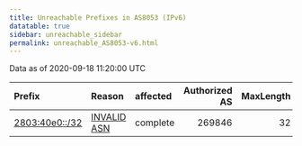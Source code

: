 ```yaml
---
title: Unreachable Prefixes in AS8053 (IPv6)
datatable: true
sidebar: unreachable_sidebar
permalink: unreachable_AS8053-v6.html
---
```


Data as of 2020-09-18 11:20:00 UTC


<div class="datatable-begin"></div>

| Prefix                                                 | Reason                                                                                               | affected   |   Authorized AS |   MaxLength | Anchor                                         |   unreachable /48s |
|:-------------------------------------------------------|:-----------------------------------------------------------------------------------------------------|:-----------|----------------:|------------:|:-----------------------------------------------|-------------------:|
| [2803:40e0::/32](https://stat.ripe.net/2803:40e0::/32) | [INVALID ASN](https://rpki-validator.ripe.net/announcement-preview?asn=AS8053&prefix=2803:40e0::/32) | complete   |          269846 |          32 | [LACNIC](unreachable_LACNIC_RPKI_Root-v6.html) |              65536 |

<div class="datatable-end"></div>